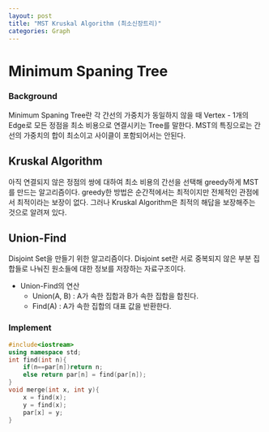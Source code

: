 ```yaml
---
layout: post
title: "MST Kruskal Algorithm (최소신장트리)"
categories: Graph
---
```


# Minimum Spaning Tree

###  Background
Minimum Spaning Tree란 각 간선의 가중치가 동일하지 않을 때 Vertex - 1개의 Edge로 모든 정점을 최소 비용으로 연결시키는 Tree를 말한다. MST의 특징으로는 간선의 가중치의 합이 최소이고 사이클이 포함되어서는 안된다.

## Kruskal Algorithm
아직 연결되지 않은 정점의 쌍에 대하여 최소 비용의 간선을 선택해 greedy하게 MST를 만드는 알고리즘이다. greedy한 방법은 순간적에서는 최적이지만 전체적인 관점에서 최적이라는 보장이 없다. 그러나 Kruskal Algorithm은 최적의 해답을 보장해주는 것으로 알려져 있다.

## Union-Find
Disjoint Set을 만들기 위한 알고리즘이다. Disjoint set란 서로 중복되지 않은 부분 집합들로 나눠진 원소들에 대한 정보를 저장하는 자료구조이다. 
- Union-Find의 연산
    - Union(A, B) : A가 속한 집합과 B가 속한 집합을 합친다.
    - Find(A) : A가 속한 집합의 대표 값을 반환한다.

### Implement
```cpp
#include<iostream>
using namespace std;
int find(int n){
    if(n==par[n])return n;
    else return par[n] = find(par[n]);
}
void merge(int x, int y){
    x = find(x);
    y = find(x);
    par[x] = y;
}
```